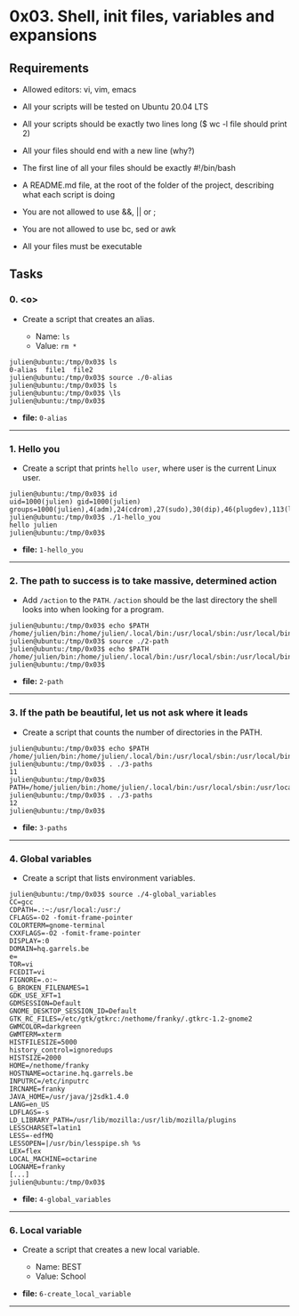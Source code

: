 # 0x03. Shell, init files, variables and expansions

## Requirements

- Allowed editors: vi, vim, emacs

- All your scripts will be tested on Ubuntu 20.04 LTS

- All your scripts should be exactly two lines long ($ wc -l file should print 2)

- All your files should end with a new line (why?)

- The first line of all your files should be exactly #!/bin/bash

- A README.md file, at the root of the folder of the project, describing what each script is doing

- You are not allowed to use &&, || or ;

- You are not allowed to use bc, sed or awk

- All your files must be executable

## Tasks

### 0. &lt;o&gt;

- Create a script that creates an alias.

    - Name: `ls`
    - Value: `rm *`

```plaintext
julien@ubuntu:/tmp/0x03$ ls
0-alias  file1  file2
julien@ubuntu:/tmp/0x03$ source ./0-alias 
julien@ubuntu:/tmp/0x03$ ls
julien@ubuntu:/tmp/0x03$ \ls
julien@ubuntu:/tmp/0x03$ 
```
- **file:** `0-alias`

---

### 1. Hello you

- Create a script that prints `hello user`, where user is the current Linux user.

```plaintext
julien@ubuntu:/tmp/0x03$ id
uid=1000(julien) gid=1000(julien) groups=1000(julien),4(adm),24(cdrom),27(sudo),30(dip),46(plugdev),113(lpadmin),128(sambashare)
julien@ubuntu:/tmp/0x03$ ./1-hello_you 
hello julien
julien@ubuntu:/tmp/0x03$ 
```

- **file:** `1-hello_you`

---

### 2. The path to success is to take massive, determined action

- Add `/action` to the `PATH`. `/action` should be the last directory the shell looks into when looking for a program.

```plaintext
julien@ubuntu:/tmp/0x03$ echo $PATH
/home/julien/bin:/home/julien/.local/bin:/usr/local/sbin:/usr/local/bin:/usr/sbin:/usr/bin:/sbin:/bin:/usr/games:/usr/local/games:/snap/bin
julien@ubuntu:/tmp/0x03$ source ./2-path 
julien@ubuntu:/tmp/0x03$ echo $PATH
/home/julien/bin:/home/julien/.local/bin:/usr/local/sbin:/usr/local/bin:/usr/sbin:/usr/bin:/sbin:/bin:/usr/games:/usr/local/games:/snap/bin:/action
julien@ubuntu:/tmp/0x03$ 
```
- **file:** `2-path`

---

### 3. If the path be beautiful, let us not ask where it leads

- Create a script that counts the number of directories in the PATH.

```plaintext
julien@ubuntu:/tmp/0x03$ echo $PATH
/home/julien/bin:/home/julien/.local/bin:/usr/local/sbin:/usr/local/bin:/usr/sbin:/usr/bin:/sbin:/bin:/usr/games:/usr/local/games:/snap/bin
julien@ubuntu:/tmp/0x03$ . ./3-paths 
11
julien@ubuntu:/tmp/0x03$ PATH=/home/julien/bin:/home/julien/.local/bin:/usr/local/sbin:/usr/local/bin:/usr/sbin:/usr/bin:/sbin:/bin:/usr/games:/usr/local/games:/snap/bin:::::/hello
julien@ubuntu:/tmp/0x03$ . ./3-paths 
12
julien@ubuntu:/tmp/0x03$ 
```

- **file:** `3-paths`

---

### 4. Global variables

- Create a script that lists environment variables.

```plaintext
julien@ubuntu:/tmp/0x03$ source ./4-global_variables
CC=gcc
CDPATH=.:~:/usr/local:/usr:/
CFLAGS=-O2 -fomit-frame-pointer
COLORTERM=gnome-terminal
CXXFLAGS=-O2 -fomit-frame-pointer
DISPLAY=:0
DOMAIN=hq.garrels.be
e=
TOR=vi
FCEDIT=vi
FIGNORE=.o:~
G_BROKEN_FILENAMES=1
GDK_USE_XFT=1
GDMSESSION=Default
GNOME_DESKTOP_SESSION_ID=Default
GTK_RC_FILES=/etc/gtk/gtkrc:/nethome/franky/.gtkrc-1.2-gnome2
GWMCOLOR=darkgreen
GWMTERM=xterm
HISTFILESIZE=5000
history_control=ignoredups
HISTSIZE=2000
HOME=/nethome/franky
HOSTNAME=octarine.hq.garrels.be
INPUTRC=/etc/inputrc
IRCNAME=franky
JAVA_HOME=/usr/java/j2sdk1.4.0
LANG=en_US
LDFLAGS=-s
LD_LIBRARY_PATH=/usr/lib/mozilla:/usr/lib/mozilla/plugins
LESSCHARSET=latin1
LESS=-edfMQ
LESSOPEN=|/usr/bin/lesspipe.sh %s
LEX=flex
LOCAL_MACHINE=octarine
LOGNAME=franky
[...]
julien@ubuntu:/tmp/0x03$ 
```

- **file:** `4-global_variables`

---

### 6. Local variable

- Create a script that creates a new local variable.

    - Name: BEST
    - Value: School

- **file:** `6-create_local_variable`

---


